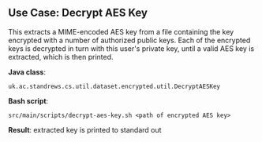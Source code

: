 ## Use Case: Decrypt AES Key

This extracts a MIME-encoded AES key from a file containing the key
encrypted with a number of authorized public keys. Each of the encrypted keys is decrypted in turn 
with this user's private key, until a valid AES key is extracted, which is then printed.

**Java class**:
 
    uk.ac.standrews.cs.util.dataset.encrypted.util.DecryptAESKey
 
**Bash script**:
 
    src/main/scripts/decrypt-aes-key.sh <path of encrypted AES key>

**Result**: extracted key is printed to standard out
